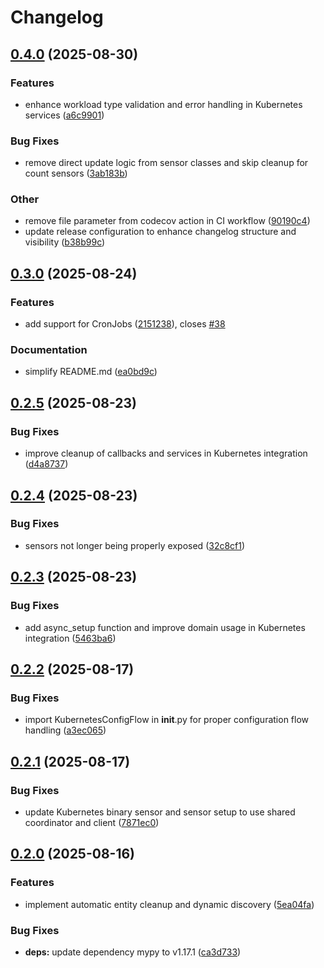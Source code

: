 # Changelog

## [0.4.0](https://github.com/tibuntu/homeassistant-kubernetes/compare/v0.3.0...v0.4.0) (2025-08-30)


### Features

* enhance workload type validation and error handling in Kubernetes services ([a6c9901](https://github.com/tibuntu/homeassistant-kubernetes/commit/a6c9901cb754c0e8ac03142d24430e30b4e48883))


### Bug Fixes

* remove direct update logic from sensor classes and skip cleanup for count sensors ([3ab183b](https://github.com/tibuntu/homeassistant-kubernetes/commit/3ab183bfae135caf91f84da480ae3e04d24bbaa2))


### Other

* remove file parameter from codecov action in CI workflow ([90190c4](https://github.com/tibuntu/homeassistant-kubernetes/commit/90190c4d04a1ab846d506b2298f5a74e3bc5f49c))
* update release configuration to enhance changelog structure and visibility ([b38b99c](https://github.com/tibuntu/homeassistant-kubernetes/commit/b38b99c57d2f4ed882765b039df1095d0c9d4e6f))

## [0.3.0](https://github.com/tibuntu/homeassistant-kubernetes/compare/v0.2.5...v0.3.0) (2025-08-24)


### Features

* add support for CronJobs ([2151238](https://github.com/tibuntu/homeassistant-kubernetes/commit/2151238f52ed8b4bc941402e3fd884049ac9a588)), closes [#38](https://github.com/tibuntu/homeassistant-kubernetes/issues/38)


### Documentation

* simplify README.md ([ea0bd9c](https://github.com/tibuntu/homeassistant-kubernetes/commit/ea0bd9c09d2c5f07f6cd86b49aefb3b00bdd26ce))

## [0.2.5](https://github.com/tibuntu/homeassistant-kubernetes/compare/v0.2.4...v0.2.5) (2025-08-23)


### Bug Fixes

* improve cleanup of callbacks and services in Kubernetes integration ([d4a8737](https://github.com/tibuntu/homeassistant-kubernetes/commit/d4a87374cbee7547be412679299cc96bde74743a))

## [0.2.4](https://github.com/tibuntu/homeassistant-kubernetes/compare/v0.2.3...v0.2.4) (2025-08-23)


### Bug Fixes

* sensors not longer being properly exposed ([32c8cf1](https://github.com/tibuntu/homeassistant-kubernetes/commit/32c8cf1547ff918560d0269d8a5cc541adf0a4c0))

## [0.2.3](https://github.com/tibuntu/homeassistant-kubernetes/compare/v0.2.2...v0.2.3) (2025-08-23)


### Bug Fixes

* add async_setup function and improve domain usage in Kubernetes integration ([5463ba6](https://github.com/tibuntu/homeassistant-kubernetes/commit/5463ba69ac1edd5da676061fe12e3be84d64671e))

## [0.2.2](https://github.com/tibuntu/homeassistant-kubernetes/compare/v0.2.1...v0.2.2) (2025-08-17)


### Bug Fixes

* import KubernetesConfigFlow in __init__.py for proper configuration flow handling ([a3ec065](https://github.com/tibuntu/homeassistant-kubernetes/commit/a3ec06501a769a5e6b1ded962391876a4859097e))

## [0.2.1](https://github.com/tibuntu/homeassistant-kubernetes/compare/v0.2.0...v0.2.1) (2025-08-17)


### Bug Fixes

* update Kubernetes binary sensor and sensor setup to use shared coordinator and client ([7871ec0](https://github.com/tibuntu/homeassistant-kubernetes/commit/7871ec0b7015d3ded40c2fe717db0b2da9bb06b4))

## [0.2.0](https://github.com/tibuntu/homeassistant-kubernetes/compare/0.1.0...v0.2.0) (2025-08-16)

### Features

* implement automatic entity cleanup and dynamic discovery ([5ea04fa](https://github.com/tibuntu/homeassistant-kubernetes/commit/5ea04fa9e061b144085df11bf2583444f763b267))

### Bug Fixes

* **deps:** update dependency mypy to v1.17.1 ([ca3d733](https://github.com/tibuntu/homeassistant-kubernetes/commit/ca3d733192953a00a017cd434bd32e34f64e4021))
